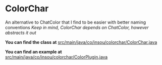 # ColorChar
An alternative to ChatColor that I find to be easier with better naming conventions
_Keep in mind, ColorChar depends on ChatColor, however abstracts it out_

**You can find the class at** [src/main/java/co/insou/colorchar/ColorChar.java](https://github.com/insou22/ColorChar/tree/master/src/main/java/co/insou/colorchar/ColorChar.java)

**You can find an example at** [src/main/java/co/insou/colorchar/ColorPlugin.java](https://github.com/insou22/ColorChar/tree/master/src/main/java/co/insou/colorchar/ColorPlugin.java)
